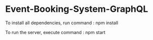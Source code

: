 # Event-Booking-System-GraphQL

To install all dependencies, run command : npm install

To run the server, execute command : npm start
